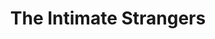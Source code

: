 ---
title: The Intimate Strangers
year: 1925
opening_date: 1925-01-27
closing_date: 
layout: productions
image:
image_caption:
image_credit:
playbill:
category:
details:
  Theatre: Theatre Jacksonville
cast:
  Isabel Stuart: Gladys Thornton
  The Station Manager: J.H. Pratt
  Henry: Lawrence Perkins
  William Ames: Harold Schiff
  Florence: Marjory Brash
  Aunt Ellen: May Wills Freeman
  Johnnie White: Philip Conroy
  Mattie: Rose Gillespy Baldwin
crew:
  Director: Elaine I. Minick
  Stage Manager: Birsa Shepard
  Staging and lighting Assistant:
    - Cecil Batchelder
    - Harlan Mann
    - J.H. Pratt
    - Lawrence Perkins
    - Dick Grether
  Props: Helen Mullikin
understudies:
orchestra:
external_links:
---